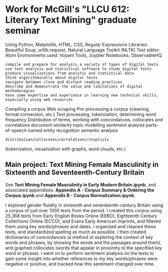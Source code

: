 # Work for McGill's "LLCU 612: Literary Text Mining" graduate seminar
Using Python, Matplotlib, HTML, CSS, Regular Expressions
Libraries: Beautiful Soup, urllib.request, Natural Language Toolkit (NLTK) 
Text editor: Atom
Environments used: Voyant Tools, Juypter Notebooks, ObservableHQ.

    compile and prepare for analysis a variety of types of digital texts
    use text analysis and statistical software to study digital texts
    produce visualizations from analytic and statistical data
    think algorithmically about digital texts
    navigate between close and distant reading practices
    describe and demonstrate the value and limitations of digital methodologies
    have some expertise and experience in learning new technical skills, especially using web resources

Compiling a corpus
Web scraping
Pre-processing a corpus (cleaning, format conversion, etc.) 
    Text processing, tokenization, determining word frequency 
    Distribution of terms, working with concordances, collocates and correlations
    document similarity
    topic modelling
    sentiment analysis
    parts-of-speech
    named entity recognition
    semantic analysis
    
    distribution/collocates/correlations/stoplists
(tokenization, visualization with graphs, word clouds, etc.)

## Main project: Text Mining Female Masculinity in Sixteenth and Seventeenth-Century Britain
See **Text Mining Female Masculinity in Early Modern Britain.ipynb**, and associated appendixes: **Appendix A - Corpus Summary & Ordering the Corpus.ipynb** and **Appendix B - Corpus Normalization.ipynb**. 

I explored gender fluidity in sixteenth and seventeenth-century Britain using a corpus of just over 1000 texts from the period. I created this corpus using 25,368 texts from Early English Books Online (EEBO), Eighteenth Century Collections Online (ECCO), and Evans Early American Imprints, and filtered them using key words/phrases and dates. I organized and cleaned these texts, and standardized spelling as much as possible. I then created dictionaries of concordances (a method of exploring the context of key words and phrases, by showing the words and the passages around them), and graphed collocates (words that appear in proximity to the specified key word or phrase). I went on to perform sentiment analysis on the texts to gain some insight into whether references to my key words/phrases were negative or positive, and tracked how this sentiment changed over time.
